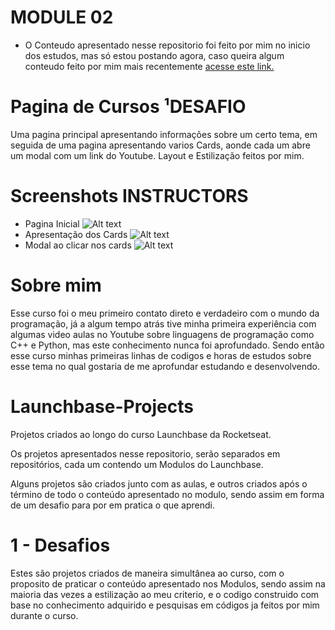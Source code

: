 # MODULE 02

- O Conteudo apresentado nesse repositorio foi feito por mim no inicio dos estudos, mas só estou postando agora, caso queira algum conteudo feito por mim mais recentemente [acesse este link.](https://github.com/viniciussoares982/Launchbase-Module05)

# Pagina de Cursos ¹DESAFIO 

Uma pagina principal apresentando informações sobre um certo tema, em seguida de uma pagina apresentando varios Cards, aonde cada um abre um modal com um link do Youtube.
Layout e Estilização feitos por mim.

# Screenshots INSTRUCTORS
- Pagina Inicial
![Alt text](https://i.ibb.co/f09X4v3/Captura-de-Tela-13.png "Pag Inicial")
- Apresentação dos Cards
![Alt text](https://i.ibb.co/bP9cCTY/Captura-de-Tela-14.png "Cards")
- Modal ao clicar nos cards
![Alt text](https://i.ibb.co/k3LNN89/Captura-de-Tela-15.png "Modal")



# Sobre mim
Esse curso foi o meu primeiro contato direto e verdadeiro com o mundo da programação, já a algum tempo atrás tive minha primeira experiência com algumas video aulas no Youtube sobre linguagens de programação como C++ e Python, mas este conhecimento nunca foi aprofundado. Sendo então esse curso minhas primeiras linhas de codigos e horas de estudos sobre esse tema no qual gostaria de me aprofundar estudando e desenvolvendo.

# Launchbase-Projects
Projetos criados ao longo do curso Launchbase da Rocketseat.

Os projetos apresentados nesse repositorio, serão separados em repositórios, cada um contendo um Modulos do Launchbase.

Alguns projetos são criados junto com as aulas, e outros criados após o término de todo o conteúdo apresentado no modulo, sendo assim em forma de um desafio para por em pratica o que aprendi.


# 1 - Desafios
Estes são projetos criados de maneira simultânea ao curso, com o proposito de praticar o conteúdo apresentado nos Modulos, sendo assim na maioria das vezes a estilização ao meu criterio, e o codigo construido com base no conhecimento adquirido e pesquisas em códigos ja feitos por mim durante o curso.
